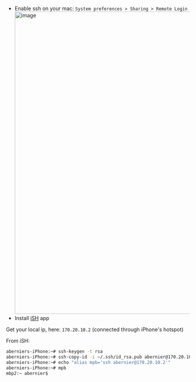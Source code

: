 - Enable ssh on your mac: `System preferences > Sharing > Remote Login`
  <img width="827" alt="image" src="https://github.com/abernier/abernier/assets/76580/8df7d200-f522-433e-9a22-6bcbf9d21d86">
- Install [iSH](https://ish.app/) app

Get your local ip, here: `170.20.10.2` (connected through iPhone's hotspot)

From iSH:
```sh
aberniers-iPhone:~# ssh-keygen -t rsa
aberniers-iPhone:~# ssh-copy-id -i ~/.ssh/id_rsa.pub abernier@170.20.10.2
aberniers-iPhone:~# echo "alias mpb='ssh abernier@170.20.10.2'"
aberniers-iPhone:~# mpb
mbp2:~ abernier$ 
```

